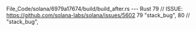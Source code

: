 File_Code/solana/6979a17674/build/build_after.rs --- Rust
79             // ISSUE: https://github.com/solana-labs/solana/issues/5602                                                                                   79             "stack_bug",
80             // "stack_bug",                                                                                                                                  

